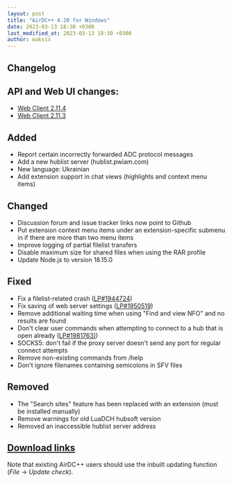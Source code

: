 ```yaml
---
layout: post
title: "AirDC++ 4.20 for Windows"
date: 2023-03-13 18:30 +0300
last_modified_at: 2023-03-13 18:30 +0300
author: maksis
---
```


<!--more-->

## Changelog

## API and Web UI changes:

- [Web Client 2.11.4](http://airdcpp-web.github.io/2023/03/11/version-2.11.4.html)
- [Web Client 2.11.3](http://airdcpp-web.github.io/2022/12/02/version-2.11.3.html)

## Added

- Report certain incorrectly forwarded ADC protocol messages
- Add a new hublist server (hublist.pwiam.com)
- New language: Ukrainian
- Add extension support in chat views (highlights and context menu items)

## Changed

- Discussion forum and issue tracker links now point to Github
- Put extension context menu items under an extension-specific submenu in if there are more than two menu items
- Improve logging of partial filelist transfers
- Disable maximum size for shared files when using the RAR profile
- Update Node.js to version 18.15.0

## Fixed

- Fix a filelist-related crash ([LP#1944724](https://bugs.launchpad.net/airdcpp/+bug/1944724))
- Fix saving of web server settings ([LP#1950519](https://bugs.launchpad.net/airdcpp/+bug/1950519))
- Remove additional waiting time when using "Find and view NFO" and no results are found
- Don't clear user commands when attempting to connect to a hub that is open already ([LP#1981763)](https://bugs.launchpad.net/airdcpp/+bug/1981763))
- SOCKS5: don't fail if the proxy server doesn't send any port for regular connect attempts
- Remove non-existing commands from /help
- Don't ignore filenames containing semicolons in SFV files

## Removed

- The "Search sites" feature has been replaced with an extension (must be installed manually)
- Remove warnings for old LuaDCH hubsoft version
- Removed an inaccessible hublist server address

## [Download links](/docs/installation/windows.html)

Note that existing AirDC++ users should use the inbuilt updating function (*File* -> *Update check*).
